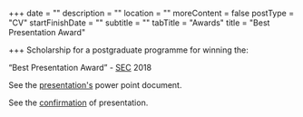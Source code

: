 +++
date = ""
description = ""
location = ""
moreContent = false
postType = "CV"
startFinishDate = ""
subtitle = ""
tabTitle = "Awards"
title = "Best Presentation Award"

+++
Scholarship for a postgraduate programme for winning the:

“Best Presentation Award” - [SEC](http://www.sec.edu.gr/about.html) 2018

See the <a href="https://drive.google.com/file/d/1kFCSznr7derE58kpt6nnSdgq_iAiQdxf/view?usp=sharing" target="_blank">presentation's</a> power point document.

See the <a href="https://drive.google.com/file/d/1ByGIuVdf3Hi4gjDN5mp2ZXFxmrwr2LXO/view?usp=sharing" target="_blank">confirmation</a> of presentation.